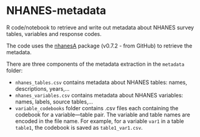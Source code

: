 # NHANES-metadata
R code/notebook to retrieve and write out metadata about NHANES survey tables, variables and response codes.

The code uses the [nhanesA](https://github.com/cjendres1/nhanes) package (v0.7.2 - from GitHub) to retrieve the metadata. 

There are three components of the metadata extraction in the `metadata` folder:
* `nhanes_tables.csv` contains metadata about NHANES tables: names, descriptions, years,...
* `nhanes_variables.csv` contains metadata about NHANES variables: names, labels, source tables,...
* `variable_codebooks` folder contains .csv files each containing the codebook for a variable—table pair. The variable and table names are encoded in the file name. For example, for a variable `var1` in a table `table1`, the codebook is saved as `table1_var1.csv`.
